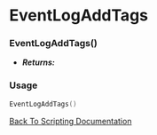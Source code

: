# EventLogAddTags

### EventLogAddTags()
- ***Returns:*** 

### Usage

```Lua
EventLogAddTags()
```


[Back To Scripting Documentation](../README.md)
